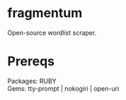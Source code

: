 # fragmentum
Open-source wordlist scraper.

# Prereqs

Packages: RUBY  
Gems: tty-prompt | nokogiri | open-uri  
